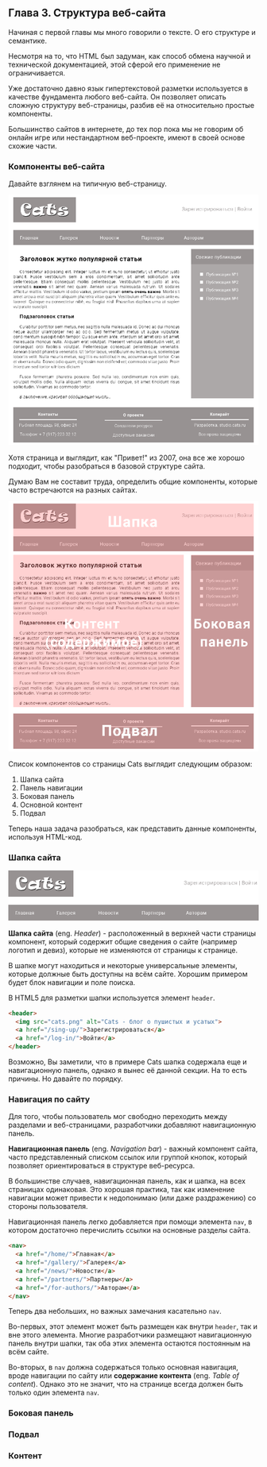 ## Глава 3. Структура веб-сайта

Начиная с первой главы мы много говорили о тексте. О его структуре и семантике.

Несмотря на то, что HTML был задуман, как способ обмена научной и технической документацией, этой сферой его применение не ограничивается.

Уже достаточно давно язык гипертекстовой разметки используется в качестве фундамента любого веб-сайта. Он позволяет описать сложную структуру веб-страницы, разбив её на относительно простые компоненты.

Большинство сайтов в интернете, до тех пор пока мы не говорим об онлайн игре или нестандартном веб-проекте, имеют в своей основе схожие части.


### Компоненты веб-сайта

Давайте взглянем на типичную веб-страницу.

![Типичная веб-страница](../resources/chapter3/Example.png)

Хотя страница и выглядит, как "Привет!" из 2007, она все же хорошо подходит, чтобы разобраться в базовой структуре сайта.

Думаю Вам не составит труда, определить общие компоненты, которые часто встречаются на разных сайтах.

![Компоненты веб-страницы](../resources/chapter3/Example-Layout.png)

Список компонентов со страницы Cats выглядит следующим образом:
1. Шапка сайта
2. Панель навигации
3. Боковая панель
4. Основной контент
5. Подвал

Теперь наша задача разобраться, как представить данные компоненты, используя HTML-код.


### Шапка сайта

![Шапка сайта](../resources/chapter3/Example-Header.png)

__Шапка сайта__ (eng. _Header_) - расположенный в верхней части страницы компонент, который содержит общие сведения о сайте (например логотип и девиз), которые не изменяются от страницы к странице.

В шапке могут находиться и некоторые универсальные элементы, которые должные быть доступны на всём сайте. Хорошим примером будет блок навигации и поле поиска.

В HTML5 для разметки шапки используется элемент `header`.

```html
<header>
  <img src="cats.png" alt="Cats - блог о пушистых и усатых">
  <a href="/sing-up/">Зарегистрироваться</a>
  <a href="/log-in/">Войти</a>
</header>
```

Возможно, Вы заметили, что в примере Cats шапка содержала еще и навигационную панель, однако я вынес её данной секции. На то есть причины. Но давайте по порядку.


### Навигация по сайту

Для того, чтобы пользователь мог свободно переходить между разделами и веб-страницами, разработчики добавляют навигационную панель.

__Навигационная панель__ (eng. _Navigation bar_) - важный компонент сайта, часто представленный списком ссылок или группой кнопок, который позволяет ориентироваться в структуре веб-ресурса.

В большинстве случаев, навигационная панель, как и шапка, на всех страницах одинаковая. Это хорошая практика, так как изменение навигации может привести к недопонимаю (или даже раздражению) со стороны пользователя.

Навигационная панель легко добавляется при помощи элемента `nav`, в котором достаточно перечислить ссылки на основные разделы сайта.

```html
<nav>
  <a href="/home/">Главная</a>
  <a href="/gallery/">Галерея</a>
  <a href="/news/">Новости</a>
  <a href="/partners/">Партнеры</a>
  <a href="/for-authors/">Авторам</a>
</nav>
```

Теперь два небольших, но важных замечания касательно `nav`.

Во-первых, этот элемент может быть размещен как внутри `header`, так и вне этого элемента. Многие разработчики размещают навигационную панель внутри шапки, так оба этих элемента остаются постоянным на всём сайте.

Во-вторых, в `nav` должна содержаться только основная навигация, вроде навигации по сайту или __содержание контента__ (eng. _Table of content_). Однако это не значит, что на странице всегда должен быть только один элемента `nav`.


### Боковая панель

### Подвал

### Контент
